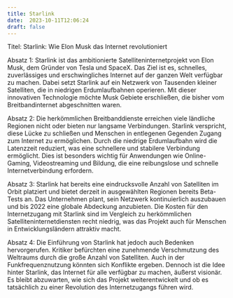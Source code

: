 ```yaml
---
title: Starlink
date:  2023-10-11T12:06:24
draft: false
---
```


Titel: Starlink: Wie Elon Musk das Internet revolutioniert

Absatz 1:
Starlink ist das ambitionierte Satelliteninternetprojekt von Elon Musk, dem Gründer von Tesla und SpaceX. Das Ziel ist es, schnelles, zuverlässiges und erschwingliches Internet auf der ganzen Welt verfügbar zu machen. Dabei setzt Starlink auf ein Netzwerk von Tausenden kleiner Satelliten, die in niedrigen Erdumlaufbahnen operieren. Mit dieser innovativen Technologie möchte Musk Gebiete erschließen, die bisher vom Breitbandinternet abgeschnitten waren.

Absatz 2:
Die herkömmlichen Breitbanddienste erreichen viele ländliche Regionen nicht oder bieten nur langsame Verbindungen. Starlink verspricht, diese Lücke zu schließen und Menschen in entlegenen Gegenden Zugang zum Internet zu ermöglichen. Durch die niedrige Erdumlaufbahn wird die Latenzzeit reduziert, was eine schnellere und stabilere Verbindung ermöglicht. Dies ist besonders wichtig für Anwendungen wie Online-Gaming, Videostreaming und Bildung, die eine reibungslose und schnelle Internetverbindung erfordern.

Absatz 3:
Starlink hat bereits eine eindrucksvolle Anzahl von Satelliten im Orbit platziert und bietet derzeit in ausgewählten Regionen bereits Beta-Tests an. Das Unternehmen plant, sein Netzwerk kontinuierlich auszubauen und bis 2022 eine globale Abdeckung anzubieten. Die Kosten für den Internetzugang mit Starlink sind im Vergleich zu herkömmlichen Satelliteninternetdiensten recht niedrig, was das Projekt auch für Menschen in Entwicklungsländern attraktiv macht.

Absatz 4:
Die Einführung von Starlink hat jedoch auch Bedenken hervorgerufen. Kritiker befürchten eine zunehmende Verschmutzung des Weltraums durch die große Anzahl von Satelliten. Auch in der Funkfrequenznutzung könnten sich Konflikte ergeben. Dennoch ist die Idee hinter Starlink, das Internet für alle verfügbar zu machen, äußerst visionär. Es bleibt abzuwarten, wie sich das Projekt weiterentwickelt und ob es tatsächlich zu einer Revolution des Internetzugangs führen wird.